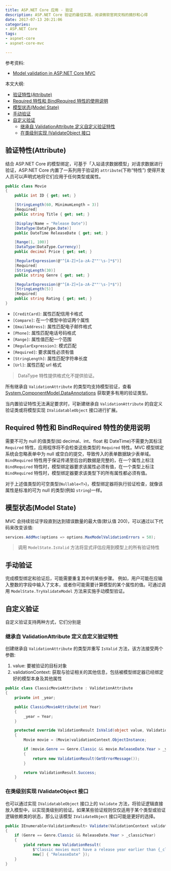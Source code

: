 ```yaml
---
title: ASP.NET Core 应用 - 验证
description: ASP.NET Core 验证的最佳实践，阅读微软官网文档的摘抄和心得
date: 2017-07-13 20:21:06
categories: 
- ASP.NET Core
tags: 
- aspnet-core
- aspnet-core-mvc

---
```


参考资料: 
- [Model validation in ASP.NET Core MVC](https://docs.microsoft.com/en-us/aspnet/core/mvc/models/validation?view=aspnetcore-2.1)

本文大纲: 
- [验证特性(Attribute)](#%E9%AA%8C%E8%AF%81%E7%89%B9%E6%80%A7attribute)
- [Required 特性和 BindRequired 特性的使用说明](#required-%E7%89%B9%E6%80%A7%E5%92%8C-bindrequired-%E7%89%B9%E6%80%A7%E7%9A%84%E4%BD%BF%E7%94%A8%E8%AF%B4%E6%98%8E)
- [模型状态(Model State)](#%E6%A8%A1%E5%9E%8B%E7%8A%B6%E6%80%81model-state)
- [手动验证](#%E6%89%8B%E5%8A%A8%E9%AA%8C%E8%AF%81)
- [自定义验证](#%E8%87%AA%E5%AE%9A%E4%B9%89%E9%AA%8C%E8%AF%81)
  - [继承自 ValidationAttribute 定义自定义验证特性](#%E7%BB%A7%E6%89%BF%E8%87%AA-validationattribute-%E5%AE%9A%E4%B9%89%E8%87%AA%E5%AE%9A%E4%B9%89%E9%AA%8C%E8%AF%81%E7%89%B9%E6%80%A7)
  - [在类级别实现 IValidateObject 接口](#%E5%9C%A8%E7%B1%BB%E7%BA%A7%E5%88%AB%E5%AE%9E%E7%8E%B0-ivalidateobject-%E6%8E%A5%E5%8F%A3)


## 验证特性(Attribute)
结合 ASP.NET Core 的模型绑定，可基于「入站请求数据模型」对请求数据进行验证，ASP.NET Core 内置了一系列用于验证的 `attribute`(下称“特性”) 使得开发人员可以声明式地将它们应用于任何类型或属性。

```csharp
public class Movie
{
    public int ID { get; set; }

    [StringLength(60, MinimumLength = 3)]
    [Required]
    public string Title { get; set; }

    [Display(Name = "Release Date")]
    [DataType(DataType.Date)]
    public DateTime ReleaseDate { get; set; }

    [Range(1, 100)]
    [DataType(DataType.Currency)]
    public decimal Price { get; set; }

    [RegularExpression(@"^[A-Z]+[a-zA-Z""'\s-]*$")]
    [Required]
    [StringLength(30)]
    public string Genre { get; set; }

    [RegularExpression(@"^[A-Z]+[a-zA-Z""'\s-]*$")]
    [StringLength(5)]
    [Required]
    public string Rating { get; set; }
}
```

- `[CreditCard]`: 属性匹配信用卡格式
- `[Compare]`: 在一个模型中验证两个属性
- `[EmailAddress]`: 属性匹配电子邮件格式
- `[Phone]`: 属性匹配电话号码格式
- `[Range]`: 属性值匹配一个范围
- `[RegularExpression]`: 模式匹配
- `[Required]`: 要求属性必须有值
- `[StringLength]`: 属性匹配字符串长度
- `[Url]`: 属性匹配 url 格式

> DataType 特性提供格式化不提供验证。

所有继承自 `ValidationAttribute` 的类型均支持模型验证，查看 [System.ComponentModel.DataAnnotations](https://docs.microsoft.com/en-us/dotnet/api/system.componentmodel.dataannotations?view=netframework-4.7.2) 获取更多有用的验证类型。

当内置验证特性无法满足要求时，可新建继承自 `ValidationAttribute` 的自定义验证类或将模型实现 `IValidatableObject` 接口进行扩展。

## Required 特性和 BindRequired 特性的使用说明

需要不可为 null 的值类型(如 decimal、int、float 和 DateTime)不需要为其标注 `Required` 特性，应用程序将不会检查这些类型的 `Required` 特性。MVC 模型绑定系统会忽略表单中为 null 或空白的提交，导致传入的表单数据缺少表单域。`BindRequired` 特性用于保证传递至后台的数据是完整的，在一个属性上标注 `BindRequired` 特性时，模型绑定器要求该属性必须有值，在一个类型上标注 `BindRequired` 特性时，模型绑定器要求该类型下的所有属性都必须有值。

对于上述值类型的可空类型(`Nullable<T>`)，模型绑定器将执行验证检查，就像该属性是标准的可为 null 的类型(例如 `string`)一样。

## 模型状态(Model State)
MVC 会持续验证字段直到达到错误数量的最大值(默认值 200)，可以通过以下代码来改变该值: 
```csharp
services.AddMvc(options => options.MaxModelValidationErrors = 50);
```

> 调用 `ModelState.IsValid` 方法将显式评估应用到模型上的所有验证特性

## 手动验证
完成模型绑定和验证后，可能需要重复其中的某些步骤。 例如，用户可能在应输入整数的字段中输入了文本，或者你可能需要计算模型的某个属性的值。可通过调用 `ModelState.TryValidateModel` 方法来实施手动模型验证。

## 自定义验证
自定义验证支持两种方式，它们分别是
### 继承自 ValidationAttribute 定义自定义验证特性
创建继承自 `ValidationAttribute` 的类型并重写 `IsValid` 方法，该方法接受两个参数:
1. value: 要被验证的目标对象
2. validationContext: 获取与验证相关的其他信息，包括被模型绑定器已经绑定好的模型本身及其他属性

```csharp
public class ClassicMovieAttribute : ValidationAttribute
{
    private int _year;

    public ClassicMovieAttribute(int Year)
    {
        _year = Year;
    }

    protected override ValidationResult IsValid(object value, ValidationContext validationContext)
    {
        Movie movie = (Movie)validationContext.ObjectInstance;

        if (movie.Genre == Genre.Classic && movie.ReleaseDate.Year > _year)
        {
            return new ValidationResult(GetErrorMessage());
        }

        return ValidationResult.Success;
    }
```
### 在类级别实现 IValidateObject 接口
也可以通过实现 `IValidatableObject` 接口上的 `Validate` 方法，将验证逻辑直接放入模型中，以实现类级别的验证。如果某些验证规则仅仅适用于某个类型或验证逻辑依赖类的状态，那么让该模型 `IValidateObject` 接口可能是更好的选择。
```csharp
public IEnumerable<ValidationResult> Validate(ValidationContext validationContext)
{
    if (Genre == Genre.Classic && ReleaseDate.Year > _classicYear)
    {
        yield return new ValidationResult(
            $"Classic movies must have a release year earlier than {_classicYear}.",
            new[] { "ReleaseDate" });
    }
}
```
